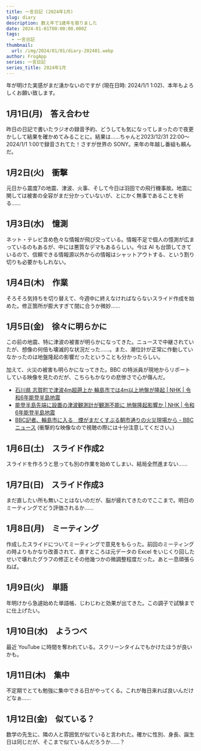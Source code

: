```yaml
---
title: 一言日記 (2024年1月)
slug: diary
description: 数え年で1歳年を取りました
date: 2024-01-01T00:00:00.000Z
tags:
  - 一言日記
thumbnail:
  url: /img/2024/01/01/diary-202401.webp
author: FrogApp
series: 一言日記
series_title: 2024年1月
---
```


年が明けた実感がまだ湧かないのですが (現在日時: 2024/1/1 1:02)、本年もよろしくお願い致します。

## 1月1日(月)　答え合わせ

昨日の日記で書いたラジオの録音予約、どうしても気になってしまったので夜更かしして結果を確かめてみることに。結果は……ちゃんと2023/12/31 22:00～2024/1/1 1:00で録音されてた！さすが世界の SONY。来年の年越し番組も頼んだ。

## 1月2日(火)　衝撃

元日から震度7の地震、津波、火事、そして今日は羽田での飛行機事故。地震に関しては被害の全容がまだ分かっていないが、とにかく無事であることを祈る……

## 1月3日(水)　憶測

ネット・テレビ含め色々な情報が飛び交っている。情報不足で個人の憶測が広まっているのもあるが、中には悪質なデマもあるらしい。今は AI も台頭してきているので、信頼できる情報源以外からの情報はシャットアウトする、という割り切りも必要かもしれない。

## 1月4日(木)　作業

そろそろ気持ちを切り替えて、今週中に終えなければならないスライド作成を始めた。修正箇所が膨大すぎて間に合うか微妙……

## 1月5日(金)　徐々に明らかに

この前の地震、特に津波の被害が明らかになってきた。ニュースで中継されていたが、想像の何倍も壊滅的な状況だった……。また、潮位計が正常に作動していなかったのは地盤隆起の影響だったということも分かったらしい。

加えて、火災の被害も明らかになってきた。BBC の特派員が現地からリポートしている映像を見たのだが、こちらもかなりの悲惨さで心が傷んだ。

* [石川県 志賀町で津波4m超遡上か 輪島市では4m以上地盤が隆起 | NHK | 令和6年能登半島地震](https://www3.nhk.or.jp/news/html/20240105/k10014310811000.html)
* [能登半島先端に設置の津波観測計が観測不能に 地盤隆起影響か | NHK | 令和6年能登半島地震](https://www3.nhk.or.jp/news/html/20240105/k10014310321000.html)
* [BBC記者、輪島市に入る　煙がまだくすぶる朝市通りの火災現場から - BBCニュース](https://www.bbc.com/japanese/video-67879073) (衝撃的な映像なので視聴の際には十分注意してください。)

## 1月6日(土)　スライド作成2

スライドを作ろうと思っても別の作業を始めてしまい、結局全然進まない……

## 1月7日(日)　スライド作成3

まだ直したい所も無いことはないのだが、脳が疲れてきたのでここまで。明日のミーティングでどう評価されるか……

## 1月8日(月)　ミーティング

作成したスライドについてミーティングで意見をもらった。前回のミーティングの時よりもかなり改善されて、直すところは元データの Excel をいじくり回したせいで壊れたグラフの修正とその他幾つかの微調整程度だった。あと一息頑張らねば。

## 1月9日(火)　単語

年明けから急遽始めた単語帳、じわじわと効果が出てきた。この調子で試験までに仕上げたい。

## 1月10日(水)　ようつべ

最近 YouTube に時間を奪われている。スクリーンタイムでもかけたほうが良いかも。

## 1月11日(木)　集中

不定期でとても勉強に集中できる日がやってくる。これが毎日来れば良いんだけどなぁ……

## 1月12日(金)　似ている？

数学の先生に、隣の人と雰囲気が似ていると言われた。確かに性別、身長、誕生日は同じだが、そこまで似ているんだろうか……？
